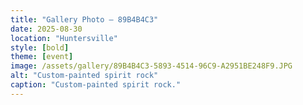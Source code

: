 ```yaml
---
title: "Gallery Photo – 89B4B4C3"
date: 2025-08-30
location: "Huntersville"
style: [bold]
theme: [event]
image: /assets/gallery/89B4B4C3-5893-4514-96C9-A2951BE248F9.JPG
alt: "Custom-painted spirit rock"
caption: "Custom-painted spirit rock."
---
```


